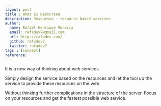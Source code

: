 ```yaml
---
layout: post
title : What is Resoursea
description: Resoursea - resource based services
author:
  name: Rafael Henrique Moreira
  email: rafadev7@gmail.com
  url: http://rafadev.com/
  github: rafadev7
  twitter: rafadev7
tags : [concept]
reference: 
---
```

It is a new way of thinking about web services.

Simply design the service based on the resources and let the tool up the service to provide these resources on the web.

Without thinking further complications in the structure of the server. Focus on your resources and get the fastest possible web service.
